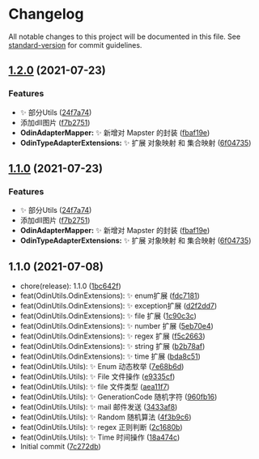 # Changelog

All notable changes to this project will be documented in this file. See [standard-version](https://github.com/conventional-changelog/standard-version) for commit guidelines.

## [1.2.0](https://github.com/odinsam/OdinPlugs.OdinUtils/compare/v1.1.1...v1.2.0) (2021-07-23)


### Features

* ✨ 部分Utils ([24f7a74](https://github.com/odinsam/OdinPlugs.OdinUtils/commit/24f7a74005bd3089c8c1da52064671627f5f4cfe))
* 添加dll图片 ([f7b2751](https://github.com/odinsam/OdinPlugs.OdinUtils/commit/f7b2751a94816be741939d22528903e41cc1c8d9))
* **OdinAdapterMapper:** ✨ 新增对 Mapster 的封装 ([fbaf19e](https://github.com/odinsam/OdinPlugs.OdinUtils/commit/fbaf19eb5e6c7d88b354643fed585fe468b99f99))
* **OdinTypeAdapterExtensions:** ✨ 扩展 对象映射 和 集合映射 ([6f04735](https://github.com/odinsam/OdinPlugs.OdinUtils/commit/6f047352a71e2b6000b6b6576a8b154545b150ef))

## [1.1.0](https://github.com/odinsam/OdinPlugs.OdinUtils/compare/v1.1.1...v1.1.0) (2021-07-23)


### Features

* ✨ 部分Utils ([24f7a74](https://github.com/odinsam/OdinPlugs.OdinUtils/commit/24f7a74005bd3089c8c1da52064671627f5f4cfe))
* 添加dll图片 ([f7b2751](https://github.com/odinsam/OdinPlugs.OdinUtils/commit/f7b2751a94816be741939d22528903e41cc1c8d9))
* **OdinAdapterMapper:** ✨ 新增对 Mapster 的封装 ([fbaf19e](https://github.com/odinsam/OdinPlugs.OdinUtils/commit/fbaf19eb5e6c7d88b354643fed585fe468b99f99))
* **OdinTypeAdapterExtensions:** ✨ 扩展 对象映射 和 集合映射 ([6f04735](https://github.com/odinsam/OdinPlugs.OdinUtils/commit/6f047352a71e2b6000b6b6576a8b154545b150ef))

## 1.1.0 (2021-07-08)

* chore(release): 1.1.0 ([1bc642f](https://github.com/odinsam/OdinPlugs.Utils/commit/1bc642f))
* feat(OdinUtils.OdinExtensions): ✨ enum扩展 ([fdc7181](https://github.com/odinsam/OdinPlugs.Utils/commit/fdc7181))
* feat(OdinUtils.OdinExtensions): ✨ exception扩展 ([d2f2dd7](https://github.com/odinsam/OdinPlugs.Utils/commit/d2f2dd7))
* feat(OdinUtils.OdinExtensions): ✨ file 扩展 ([1c90c3c](https://github.com/odinsam/OdinPlugs.Utils/commit/1c90c3c))
* feat(OdinUtils.OdinExtensions): ✨ number 扩展 ([5eb70e4](https://github.com/odinsam/OdinPlugs.Utils/commit/5eb70e4))
* feat(OdinUtils.OdinExtensions): ✨ regex 扩展 ([f5c2663](https://github.com/odinsam/OdinPlugs.Utils/commit/f5c2663))
* feat(OdinUtils.OdinExtensions): ✨ string 扩展 ([b2b78af](https://github.com/odinsam/OdinPlugs.Utils/commit/b2b78af))
* feat(OdinUtils.OdinExtensions): ✨ time 扩展 ([bda8c51](https://github.com/odinsam/OdinPlugs.Utils/commit/bda8c51))
* feat(OdinUtils.Utils): ✨ Enum 动态枚举 ([7e68b6d](https://github.com/odinsam/OdinPlugs.Utils/commit/7e68b6d))
* feat(OdinUtils.Utils): ✨ File 文件操作 ([e9335cf](https://github.com/odinsam/OdinPlugs.Utils/commit/e9335cf))
* feat(OdinUtils.Utils): ✨ file 文件类型 ([aea11f7](https://github.com/odinsam/OdinPlugs.Utils/commit/aea11f7))
* feat(OdinUtils.Utils): ✨ GenerationCode 随机字符 ([960fb16](https://github.com/odinsam/OdinPlugs.Utils/commit/960fb16))
* feat(OdinUtils.Utils): ✨ mail 邮件发送 ([3433af8](https://github.com/odinsam/OdinPlugs.Utils/commit/3433af8))
* feat(OdinUtils.Utils): ✨ Random 随机算法 ([4f3b9c6](https://github.com/odinsam/OdinPlugs.Utils/commit/4f3b9c6))
* feat(OdinUtils.Utils): ✨ regex 正则判断 ([2c1680b](https://github.com/odinsam/OdinPlugs.Utils/commit/2c1680b))
* feat(OdinUtils.Utils): ✨ Time 时间操作 ([18a474c](https://github.com/odinsam/OdinPlugs.Utils/commit/18a474c))
* Initial commit ([7c272db](https://github.com/odinsam/OdinPlugs.Utils/commit/7c272db))
